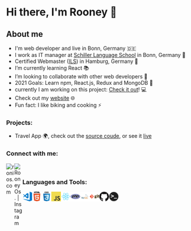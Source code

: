 # Hi there, I'm Rooney 👋

## About me

- I'm web developer and live in Bonn, Germany 🇩🇪
- I work as IT manager at [Schiller Language School] in Bonn, Germany 💼
- Certified Webmaster ([ILS]) in Hamburg, Germany 🏫
- I’m currently learning React 📚
- I’m looking to collaborate with other web developers 👯
- 2021 Goals: Learn npm, React.js, Redux and MongoDB 🥅
- currently I am working on this project: [Check it out][travel]! 💻
- Check out my [website] 🌐 
- Fun fact: I like biking and cooking ⚡

### Projects:
-  Travel App 🌍, check out the [source coude], or see it [live](http://www.travel.ronios.de)

### Connect with me:

[<img align="left" alt="ronios.com" width="22px" src="https://img.icons8.com/color/domain" />][website]
[<img align="left" alt="Rooney Os. | Instagram" width="22px" src="https://img.icons8.com/color/instagram-new" />][instagram]

<br />

### Languages and Tools:

<img align="left" alt="Visual Studio Code" width="26px" src="https://raw.githubusercontent.com/github/explore/80688e429a7d4ef2fca1e82350fe8e3517d3494d/topics/visual-studio-code/visual-studio-code.png" />
<img align="left" alt="HTML5" width="26px" src="https://raw.githubusercontent.com/github/explore/80688e429a7d4ef2fca1e82350fe8e3517d3494d/topics/html/html.png" />
<img align="left" alt="CSS3" width="26px" src="https://raw.githubusercontent.com/github/explore/80688e429a7d4ef2fca1e82350fe8e3517d3494d/topics/css/css.png" />
<img align="left" alt="JavaScript" width="26px" src="https://raw.githubusercontent.com/github/explore/80688e429a7d4ef2fca1e82350fe8e3517d3494d/topics/javascript/javascript.png" />
<img align="left" alt="React" width="26px" src="https://raw.githubusercontent.com/github/explore/80688e429a7d4ef2fca1e82350fe8e3517d3494d/topics/react/react.png" />
<img align="left" alt="php" width="26px" src="https://raw.githubusercontent.com/github/explore/80688e429a7d4ef2fca1e82350fe8e3517d3494d/topics/php/php.png" />
<img align="left" alt="MySQL" width="26px" src="https://raw.githubusercontent.com/github/explore/80688e429a7d4ef2fca1e82350fe8e3517d3494d/topics/mysql/mysql.png" />
<img align="left" alt="Git" width="26px" src="https://raw.githubusercontent.com/github/explore/80688e429a7d4ef2fca1e82350fe8e3517d3494d/topics/git/git.png" />
<img align="left" alt="GitHub" width="26px" src="https://raw.githubusercontent.com/github/explore/78df643247d429f6cc873026c0622819ad797942/topics/github/github.png" />
<img align="left" alt="Terminal" width="26px" src="https://raw.githubusercontent.com/github/explore/80688e429a7d4ef2fca1e82350fe8e3517d3494d/topics/terminal/terminal.png" />

<br />


[website]: https://www.ronios.de
[travel]: http://www.travel.ronios.de
[instagram]: https://www.instagram.com/rooney_os
[Schiller Language School]: https://www.schiller-language-school.com
[ILS]: https://www.ils.de/fernkurse/web-master/
[source coude]: https://github.com/os-rooney/travel_tips